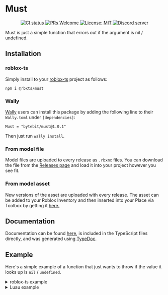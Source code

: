 # Must
<p align="center">
  <a href="https://github.com/Bytebit-Org/roblox-Must/actions">
      <img src="https://github.com/Bytebit-Org/roblox-Must/workflows/CI/badge.svg" alt="CI status" />
  </a>
  <a href="http://makeapullrequest.com">
    <img src="https://img.shields.io/badge/PRs-welcome-blue.svg" alt="PRs Welcome" />
  </a>
  <a href="https://opensource.org/licenses/MIT">
    <img src="https://img.shields.io/badge/License-MIT-blue.svg" alt="License: MIT" />
  </a>
  <a href="https://discord.gg/QEz3v8y">
    <img src="https://img.shields.io/badge/discord-join-7289DA.svg?logo=discord&longCache=true&style=flat" alt="Discord server" />
  </a>
</p>

Must is just a simple function that errors out if the argument is nil / undefined.

## Installation
### roblox-ts
Simply install to your [roblox-ts](https://roblox-ts.com/) project as follows:
```
npm i @rbxts/must
```

### Wally
[Wally](https://github.com/UpliftGames/wally/) users can install this package by adding the following line to their `Wally.toml` under `[dependencies]`:
```
Must = "bytebit/must@1.0.1"
```

Then just run `wally install`.

### From model file
Model files are uploaded to every release as `.rbxmx` files. You can download the file from the [Releases page](https://github.com/Bytebit-Org/roblox-Must/releases) and load it into your project however you see fit.

### From model asset
New versions of the asset are uploaded with every release. The asset can be added to your Roblox Inventory and then inserted into your Place via Toolbox by getting it [here.](https://www.roblox.com/library/9164403107/Warn-Function)

## Documentation
Documentation can be found [here](https://github.com/Bytebit-Org/roblox-Must/tree/master/docs), is included in the TypeScript files directly, and was generated using [TypeDoc](https://typedoc.org/).

## Example
Here's a simple example of a function that just wants to throw if the value it looks up is `nil` / `undefined`.

<details>
  <summary>roblox-ts example</summary>

  ```ts
  import { must } from "@rbxts/must";

  export class Foo {
    public bar() {
      const fetchedValue = must(fetchSomeValue());
      
      // more logic
    }
  }
  ```
</details>

<details>
  <summary>Luau example</summary>

  ```lua
  local must = require(path.to.modules["must"]).must

  local Foo = {}
  Foo.__index = Foo

  function new()
    local self = {}
    setmetatable(self, Foo)

    return self
  end

  function Foo:bar()
    local fetchedValue = must(fetchSomeValue())

    -- more logic
  end

  return {
    new = new
  }
  ```
</details>
